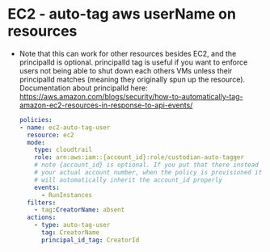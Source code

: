 # EC2 - auto-tag aws userName on resources

-   Note that this can work for other resources besides EC2, and the
    principalId is optional. principalId tag is useful if you want to
    enforce users not being able to shut down each others VMs unless
    their principalId matches (meaning they originally spun up the
    resource). Documentation about principalId here:
    <https://aws.amazon.com/blogs/security/how-to-automatically-tag-amazon-ec2-resources-in-response-to-api-events/>

    ``` yaml
    policies:
    - name: ec2-auto-tag-user
      resource: ec2
      mode:
        type: cloudtrail
        role: arn:aws:iam::{account_id}:role/custodian-auto-tagger
        # note {account_id} is optional. If you put that there instead of
        # your actual account number, when the policy is provisioned it
        # will automatically inherit the account_id properly
        events:
          - RunInstances
      filters:
        - tag:CreatorName: absent
      actions:
        - type: auto-tag-user
          tag: CreatorName
          principal_id_tag: CreatorId
    ```
